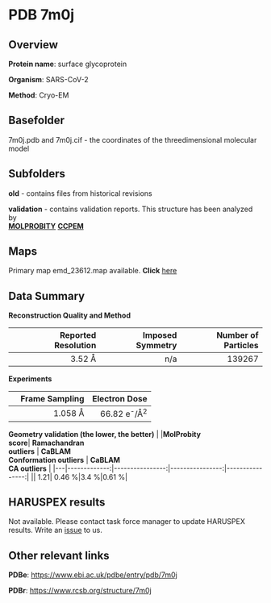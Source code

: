 # PDB 7m0j

## Overview

**Protein name**: surface glycoprotein

**Organism**: SARS-CoV-2

**Method**: Cryo-EM



## Basefolder

7m0j.pdb and 7m0j.cif - the coordinates of the threedimensional molecular model

## Subfolders



**old** - contains files from historical revisions

**validation** - contains validation reports. This structure has been analyzed by <br>  [**MOLPROBITY**](https://github.com/thorn-lab/coronavirus_structural_task_force/tree/master/pdb/surface_glycoprotein/SARS-CoV-2/7m0j/validation/molprobity)   [**CCPEM**](https://github.com/thorn-lab/coronavirus_structural_task_force/tree/master/pdb/surface_glycoprotein/SARS-CoV-2/7m0j/validation/ccpem-validation) 



## Maps

Primary map emd_23612.map available. **Click** [here](http://ftp.wwpdb.org/pub/emdb/structures/EMD-23612/map/) 

## Data Summary
**Reconstruction Quality and Method**

|   | Reported Resolution | Imposed Symmetry | Number of Particles |
|---|-------------:|----------------:|--------------:|
|   |3.52 Å|n/a|139267|

**Experiments**

|   | Frame Sampling | Electron Dose |
|---|-------------:|----------------:|
|   |1.058 Å|66.82 e<sup>-</sup>/Å<sup>2</sup>|

**Geometry validation (the lower, the better)**
|   |**MolProbity<br>score**| **Ramachandran<br>outliers** | **CaBLAM<br>Conformation outliers** | **CaBLAM<br>CA outliers** |
|---|-------------:|----------------:|----------------:|----------------:|
||  1.21|  0.46 %|3.4 %|0.61 %|

## HARUSPEX results

Not available. Please contact task force manager to update HARUSPEX results. Write an [issue](https://github.com/thorn-lab/coronavirus_structural_task_force/issues) to us.

## Other relevant links 
**PDBe**:  https://www.ebi.ac.uk/pdbe/entry/pdb/7m0j
 
**PDBr**: https://www.rcsb.org/structure/7m0j 
